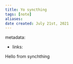 ```yaml
---
title: Yo syncthing
tags: [note]
aliases:
date created: July 21st, 2021
---
```


metadata: 
- links:

Hello from synchthing